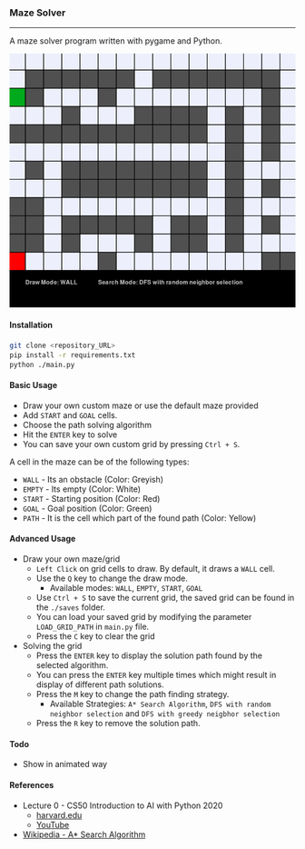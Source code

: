 ### Maze Solver
---
A maze solver program written with pygame and Python. 

![Maze Solver Example GIF](maze_solver.gif)

#### Installation
```bash
git clone <repository_URL>
pip install -r requirements.txt
python ./main.py
```

#### Basic Usage
- Draw your own custom maze or use the default maze provided
- Add `START` and `GOAL` cells.
- Choose the path solving algorithm
- Hit the `ENTER` key to solve
- You can save your own custom grid by pressing `Ctrl + S`.

A cell in the maze can be of the following types: 
- `WALL` - Its an obstacle (Color: Greyish)
- `EMPTY` - Its empty (Color: White)
- `START` - Starting position (Color: Red)
- `GOAL` - Goal position (Color: Green) 
- `PATH` - It is the cell which part of the found path (Color: Yellow)

#### Advanced Usage
- Draw your own maze/grid
  - `Left Click` on grid cells to draw. By default, it draws a `WALL` cell.
  - Use the `Q` key to change the draw mode. 
    - Available modes: `WALL`, `EMPTY`, `START`, `GOAL`
  - Use `Ctrl + S` to save the current grid, the saved grid can be found in the `./saves` folder.
  - You can load your saved grid by modifying the parameter `LOAD_GRID_PATH` in `main.py` file.
  - Press the `C` key to clear the grid
- Solving the grid
  - Press the `ENTER` key to display the solution path found by the selected algorithm.
  - You can press the `ENTER` key multiple times which might result in display of different path solutions.
  - Press the `M` key to change the path finding strategy.
    - Available Strategies: `A* Search Algorithm`, `DFS with random neighbor selection` and `DFS with greedy neigbhor selection`
  - Press the `R` key to remove the solution path.

#### Todo
- Show in animated way

#### References
- Lecture 0 - CS50 Introduction to AI with Python 2020 
  - [harvard.edu](https://cs50.harvard.edu/ai/2020/weeks/0/)
  - [YouTube](https://www.youtube.com/watch?v=D5aJNFWsWew)
- [Wikipedia - A* Search Algorithm](https://en.wikipedia.org/wiki/A*_search_algorithm#Pseudocode)